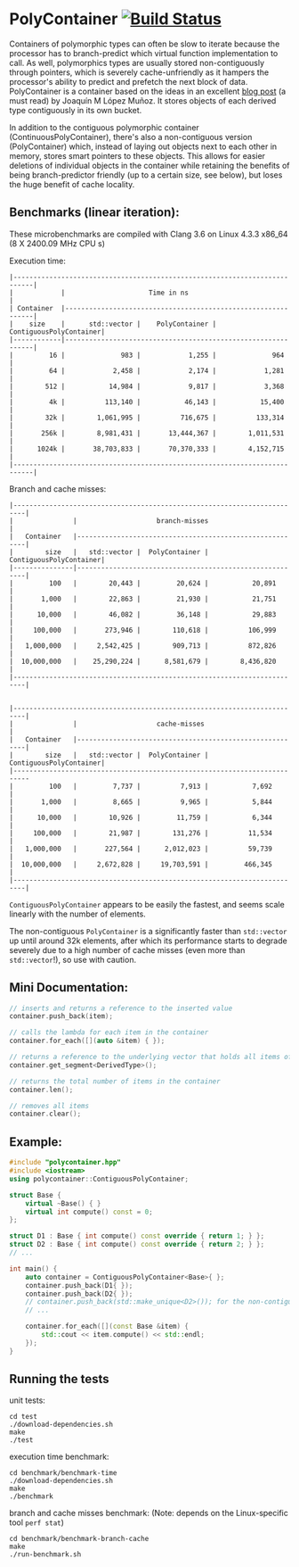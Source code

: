 # PolyContainer [![Build Status](https://travis-ci.org/ztdwu/polycontainer.svg?branch=master)](https://travis-ci.org/ztdwu/polycontainer)
Containers of polymorphic types can often be slow to iterate because the processor has to branch-predict which virtual function implementation to call. As well, polymorphics types are usually stored non-contiguously through pointers, which is severely cache-unfriendly as it hampers the processor's ability to predict and prefetch the next block of data. PolyContainer is a container based on the ideas in an excellent [blog post](http://bannalia.blogspot.ca/2014/05/fast-polymorphic-collections.html) (a must read) by Joaquín M López Muñoz. It stores objects of each derived type contiguously in its own bucket.

In addition to the contiguous polymorphic container (ContinuousPolyContainer), there's also a non-contiguous version (PolyContainer) which, instead of laying out objects next to each other in memory, stores smart pointers to these objects. This allows for easier deletions of individual objects in the container while retaining the benefits of being branch-predictor friendly (up to a certain size, see below), but loses the huge benefit of cache locality.

## Benchmarks (linear iteration):
These microbenchmarks are compiled with Clang 3.6 on Linux 4.3.3 x86_64 (8 X 2400.09 MHz CPU s)

Execution time:
```
|---------------------------------------------------------------------------|
|            |                     Time in ns                               |
| Container  |--------------------------------------------------------------|
|    size    |      std::vector |    PolyContainer | ContiguousPolyContainer|
|------------|--------------------------------------------------------------|
|         16 |              983 |            1,255 |              964       |
|         64 |            2,458 |            2,174 |            1,281       |
|        512 |           14,984 |            9,817 |            3,368       |
|         4k |          113,140 |           46,143 |           15,400       |
|        32k |        1,061,995 |          716,675 |          133,314       |
|       256k |        8,981,431 |       13,444,367 |        1,011,531       |
|      1024k |       38,703,833 |       70,370,333 |        4,152,715       |
|---------------------------------------------------------------------------|

```

Branch and cache misses:
```
|-------------------------------------------------------------------------|
|               |                    branch-misses                        |
|   Container   |---------------------------------------------------------|
|        size   |   std::vector |  PolyContainer | ContiguousPolyContainer|
|---------------|---------------------------------------------------------|
|         100   |        20,443 |         20,624 |           20,891       |
|       1,000   |        22,863 |         21,930 |           21,751       |
|      10,000   |        46,082 |         36,148 |           29,883       |
|     100,000   |       273,946 |        110,618 |          106,999       |
|   1,000,000   |     2,542,425 |        909,713 |          872,826       |
|  10,000,000   |    25,290,224 |      8,581,679 |        8,436,820       |
|-------------------------------------------------------------------------|


|-------------------------------------------------------------------------|
|               |                    cache-misses                         |
|   Container   |---------------------------------------------------------|
|        size   |   std::vector |  PolyContainer | ContiguousPolyContainer|
|--------------------------------------------------------------------------
|         100   |         7,737 |          7,913 |           7,692        |
|       1,000   |         8,665 |          9,965 |           5,844        |
|      10,000   |        10,926 |         11,759 |           6,344        |
|     100,000   |        21,987 |        131,276 |          11,534        |
|   1,000,000   |       227,564 |      2,012,023 |          59,739        |
|  10,000,000   |     2,672,828 |     19,703,591 |         466,345        |
|-------------------------------------------------------------------------|
```

`ContiguousPolyContainer` appears to be easily the fastest, and seems scale linearly with the number of elements.

The non-contiguous `PolyContainer` is a significantly faster than `std::vector` up until around 32k elements, after which its performance starts to degrade severely due to a high number of cache misses (even more than `std::vector`!), so use with caution.


## Mini Documentation:
```c++
// inserts and returns a reference to the inserted value
container.push_back(item);

// calls the lambda for each item in the container
container.for_each([](auto &item) { });

// returns a reference to the underlying vector that holds all items of DerivedType
container.get_segment<DerivedType>();

// returns the total number of items in the container
container.len();

// removes all items
container.clear();
```

## Example:
```c++
#include "polycontainer.hpp"
#include <iostream>
using polycontainer::ContiguousPolyContainer;

struct Base {
    virtual ~Base() { }
    virtual int compute() const = 0;
};

struct D1 : Base { int compute() const override { return 1; } };
struct D2 : Base { int compute() const override { return 2; } };
// ...

int main() {
    auto container = ContiguousPolyContainer<Base>{ };
    container.push_back(D1{ });
    container.push_back(D2{ });
    // container.push_back(std::make_unique<D2>()); for the non-contiguous PolyContainer
    // ...

    container.for_each([](const Base &item) {
        std::cout << item.compute() << std::endl;
    });
}
```

## Running the tests
unit tests:
```
cd test
./download-dependencies.sh
make
./test
```

execution time benchmark:
```
cd benchmark/benchmark-time
./download-dependencies.sh
make
./benchmark
```

branch and cache misses benchmark: (Note: depends on the Linux-specific tool `perf stat`)
```
cd benchmark/benchmark-branch-cache
make
./run-benchmark.sh
```
